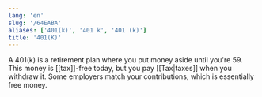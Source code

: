 ```yaml
---
lang: 'en'
slug: '/64EABA'
aliases: ['401(k)', '401 k', '401 (k)']
title: '401(K)'
---
```


A 401(k) is a retirement plan where you put money aside until you're 59. This money is [[tax]]-free today, but you pay [[Tax|taxes]] when you withdraw it. Some employers match your contributions, which is essentially free money.
